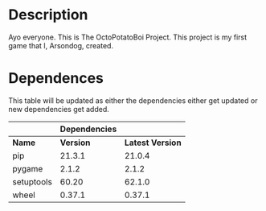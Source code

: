 # Description 
Ayo everyone. This is The OctoPotatoBoi Project. This project is my first game that I, Arsondog, created.



# __**Dependences**__

This table will be updated as either the dependencies either get updated or new dependencies get added. 

|            | Dependencies |                    |
|------------|--------------|--------------------|
| __Name__   | __Version__  | __Latest Version__ |
| pip        | 21.3.1       | 21.0.4             |
| pygame     | 2.1.2        | 2.1.2              |
| setuptools | 60.20        | 62.1.0             |
| wheel      | 0.37.1       | 0.37.1             |